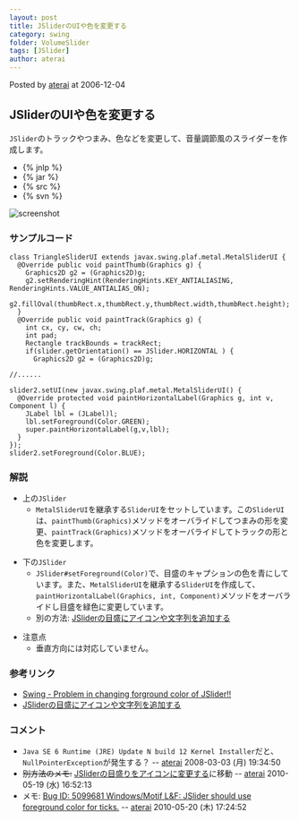 ```yaml
---
layout: post
title: JSliderのUIや色を変更する
category: swing
folder: VolumeSlider
tags: [JSlider]
author: aterai
---
```


Posted by [aterai](http://terai.xrea.jp/aterai.html) at 2006-12-04

## JSliderのUIや色を変更する
`JSlider`のトラックやつまみ、色などを変更して、音量調節風のスライダーを作成します。

- {% jnlp %}
- {% jar %}
- {% src %}
- {% svn %}

<!-- dummy comment line for breaking list -->

![screenshot](https://lh4.googleusercontent.com/_9Z4BYR88imo/TQTWc-B0OXI/AAAAAAAAApQ/t1b78yBXWUQ/s800/VolumeSlider.png)

### サンプルコード
<pre class="prettyprint"><code>class TriangleSliderUI extends javax.swing.plaf.metal.MetalSliderUI {
  @Override public void paintThumb(Graphics g) {
    Graphics2D g2 = (Graphics2D)g;
    g2.setRenderingHint(RenderingHints.KEY_ANTIALIASING, RenderingHints.VALUE_ANTIALIAS_ON);
    g2.fillOval(thumbRect.x,thumbRect.y,thumbRect.width,thumbRect.height);
  }
  @Override public void paintTrack(Graphics g) {
    int cx, cy, cw, ch;
    int pad;
    Rectangle trackBounds = trackRect;
    if(slider.getOrientation() == JSlider.HORIZONTAL ) {
      Graphics2D g2 = (Graphics2D)g;

//......

slider2.setUI(new javax.swing.plaf.metal.MetalSliderUI() {
  @Override protected void paintHorizontalLabel(Graphics g, int v, Component l) {
    JLabel lbl = (JLabel)l;
    lbl.setForeground(Color.GREEN);
    super.paintHorizontalLabel(g,v,lbl);
  }
});
slider2.setForeground(Color.BLUE);
</code></pre>

### 解説
- 上の`JSlider`
    - `MetalSliderUI`を継承する`SliderUI`をセットしています。この`SliderUI`は、`paintThumb(Graphics)`メソッドをオーバライドしてつまみの形を変更、`paintTrack(Graphics)`メソッドをオーバライドしてトラックの形と色を変更します。

<!-- dummy comment line for breaking list -->

- 下の`JSlider`
    - `JSlider#setForeground(Color)`で、目盛のキャプションの色を青にしています。また、`MetalSliderUI`を継承する`SliderUI`を作成して、`paintHorizontalLabel(Graphics, int, Component)`メソッドをオーバライドし目盛を緑色に変更しています。
    - 別の方法: [JSliderの目盛にアイコンや文字列を追加する](http://terai.xrea.jp/Swing/SliderLabelTable.html)

<!-- dummy comment line for breaking list -->

- 注意点
    - 垂直方向には対応していません。

<!-- dummy comment line for breaking list -->

### 参考リンク
- [Swing - Problem in changing forground color of JSlider!!](https://forums.oracle.com/message/5812389)
- [JSliderの目盛にアイコンや文字列を追加する](http://terai.xrea.jp/Swing/SliderLabelTable.html)

<!-- dummy comment line for breaking list -->

### コメント
- `Java SE 6 Runtime (JRE) Update N build 12 Kernel Installer`だと、`NullPointerException`が発生する？ -- [aterai](http://terai.xrea.jp/aterai.html) 2008-03-03 (月) 19:34:50
- ~~別方法のメモ:~~ [JSliderの目盛りをアイコンに変更する](http://terai.xrea.jp/Swing/TriangleTickSlider.html)に移動 -- [aterai](http://terai.xrea.jp/aterai.html) 2010-05-19 (水) 16:52:13
- メモ: [Bug ID: 5099681 Windows/Motif L&F: JSlider should use foreground color for ticks.](http://bugs.sun.com/bugdatabase/view_bug.do?bug_id=5099681) -- [aterai](http://terai.xrea.jp/aterai.html) 2010-05-20 (木) 17:24:52

<!-- dummy comment line for breaking list -->

